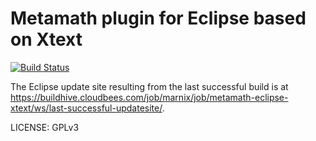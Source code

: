 Metamath plugin for Eclipse based on Xtext
==========================================

[![Build Status](https://buildhive.cloudbees.com/job/marnix/job/metamath-eclipse-xtext/badge/icon)](https://buildhive.cloudbees.com/job/marnix/job/metamath-eclipse-xtext/)

The Eclipse update site resulting from the last successful build is at https://buildhive.cloudbees.com/job/marnix/job/metamath-eclipse-xtext/ws/last-successful-updatesite/.

LICENSE: GPLv3
